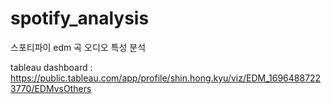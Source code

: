# spotify_analysis
스포티파이 edm 곡 오디오 특성 분석

tableau dashboard : https://public.tableau.com/app/profile/shin.hong.kyu/viz/EDM_16964887223770/EDMvsOthers
